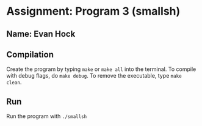 # Assignment: Program 3 (smallsh)
## Name: Evan Hock

## Compilation
Create the program by typing `make` or `make all` into the terminal. To compile with debug flags, do `make debug`. To remove the executable, type `make clean`.

## Run
Run the program with `./smallsh`
